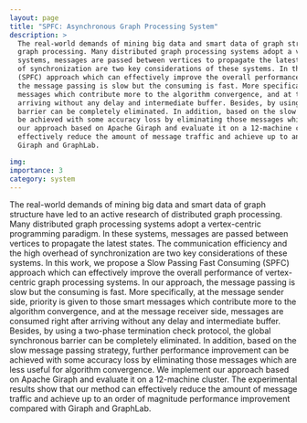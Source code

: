 ```yaml
---
layout: page
title: "SPFC: Asynchronous Graph Processing System"
description: >
  The real-world demands of mining big data and smart data of graph structure have led to an active research of distributed
  graph processing. Many distributed graph processing systems adopt a vertex-centric programming paradigm. In these
  systems, messages are passed between vertices to propagate the latest states. The communication efficiency and the high overhead
  of synchronization are two key considerations of these systems. In this work, we propose a Slow Passing Fast Consuming
  (SPFC) approach which can effectively improve the overall performance of vertex-centric graph processing systems. In our approach,
  the message passing is slow but the consuming is fast. More specifically, at the message sender side, priority is given to those smart
  messages which contribute more to the algorithm convergence, and at the message receiver side, messages are consumed right after
  arriving without any delay and intermediate buffer. Besides, by using a two-phase termination check protocol, the global synchronous
  barrier can be completely eliminated. In addition, based on the slow message passing strategy, further performance improvement can
  be achieved with some accuracy loss by eliminating those messages which are less useful for algorithm convergence. We implement
  our approach based on Apache Giraph and evaluate it on a 12-machine cluster. The experimental results show that our method can
  effectively reduce the amount of message traffic and achieve up to an order of magnitude performance improvement compared with
  Giraph and GraphLab.

img: 
importance: 3
category: system
---
```


The real-world demands of mining big data and smart data of graph structure have led to an active research of distributed
graph processing. Many distributed graph processing systems adopt a vertex-centric programming paradigm. In these
systems, messages are passed between vertices to propagate the latest states. The communication efficiency and the high overhead
of synchronization are two key considerations of these systems. In this work, we propose a Slow Passing Fast Consuming
(SPFC) approach which can effectively improve the overall performance of vertex-centric graph processing systems. In our approach,
the message passing is slow but the consuming is fast. More specifically, at the message sender side, priority is given to those smart
messages which contribute more to the algorithm convergence, and at the message receiver side, messages are consumed right after
arriving without any delay and intermediate buffer. Besides, by using a two-phase termination check protocol, the global synchronous
barrier can be completely eliminated. In addition, based on the slow message passing strategy, further performance improvement can
be achieved with some accuracy loss by eliminating those messages which are less useful for algorithm convergence. We implement
our approach based on Apache Giraph and evaluate it on a 12-machine cluster. The experimental results show that our method can
effectively reduce the amount of message traffic and achieve up to an order of magnitude performance improvement compared with
Giraph and GraphLab.
